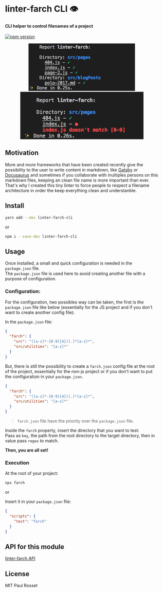# linter-farch CLI 👁

#### CLI helper to control filenames of a project

[![npm version](https://badge.fury.io/js/linter-farch-cli.svg)](https://badge.fury.io/js/linter-farch-cli)

<div align="center">
<img src="media/demo1.png" width="350"/> <img src="media/demo2.png" width="405"/>
</div>

## Motivation

More and more frameworks that have been created recently give the possibility to the user to write content in markdown, like [Gatsby](https://github.com/gatsbyjs/gatsby) or [Docusaurus](https://github.com/facebook/docusaurus) and sometimes if you collaborate with multiples persons on this markdown files, keeping an clean file name is more important than ever. That's why I created this tiny linter to force people to respect a filename architecture in order the keep everything clean and understanble.

## Install

```sh
yarn add --dev linter-farch-cli
```

or

```sh
npm i --save-dev linter-farch-cli
```

## Usage

Once installed, a small and quick configuration is needed in the `package.json` file.  
The `package.json` file is used here to avoid creating another file with a purpose of configuration.

### Configuration:

For the configuration, two possibles way can be taken, the first is the `package.json` file like below (essentially for the JS project and if you don't want to create another config file):

In the `package.json` file:

```json
{
  "farch": {
    "src": "([a-z]*-[0-9]{4})[.]*[a-z]*",
    "src/utilities": "[a-z]*"
  }
}
```

But, there is still the possibility to create a `farch.json` config file at the root of the project, essentially for the non-js project or if you don't want to put the configuration in your `package.json`.

```json
{
  "farch": {
    "src": "([a-z]*-[0-9]{4})[.]*[a-z]*",
    "src/utilities": "[a-z]*"
  }
}
```

> `farch.json` file have the priority over the `package.json` file.

Inside the `farch` property, insert the directory that you want to test:  
Pass as `key`, the path from the root directory to the target directory, then in value pass `regex` to match.

**Then, you are all set!**

### Execution

At the root of your project:

```sh
npx farch
```

or

Insert it in your `package.json` file:

```json
{
  "scripts": {
    "test": "farch"
  }
}
```

## API for this module

[linter-farch API](https://github.com/PaulRosset/linter-farch)

## License

MIT Paul Rosset
